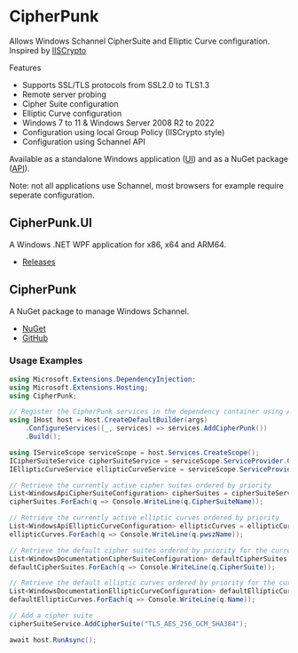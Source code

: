 # CipherPunk
Allows Windows Schannel CipherSuite and Elliptic Curve configuration.
Inspired by [IISCrypto](https://www.nartac.com/Products/IISCrypto/)

Features
* Supports SSL/TLS protocols from SSL2.0 to TLS1.3
* Remote server probing
* Cipher Suite configuration
* Elliptic Curve configuration
* Windows 7 to 11 & Windows Server 2008 R2 to 2022
* Configuration using local Group Policy (IISCrypto style)
* Configuration using Schannel API

Available as a standalone Windows application ([UI](#cipherpunkui)) and as a NuGet package ([API](#cipherpunk-1)).

Note: not all applications use Schannel, most browsers for example require seperate configuration.

## CipherPunk.UI
A Windows .NET WPF application for x86, x64 and ARM64.

* [Releases](https://github.com/Rans4ckeR/CipherPunk/releases)

## CipherPunk
A NuGet package to manage Windows Schannel.

* [NuGet](https://www.nuget.org/packages/CipherPunk)
* [GitHub](https://github.com/Rans4ckeR?tab=packages&repo_name=CipherPunk)

### Usage Examples

```C#
using Microsoft.Extensions.DependencyInjection;
using Microsoft.Extensions.Hosting;
using CipherPunk;

// Register the CipherPunk services in the dependency container using AddCipherPunk()
using IHost host = Host.CreateDefaultBuilder(args)
    .ConfigureServices((_, services) => services.AddCipherPunk())
    .Build();

using IServiceScope serviceScope = host.Services.CreateScope();
ICipherSuiteService cipherSuiteService = serviceScope.ServiceProvider.GetRequiredService<ICipherSuiteService>();
IEllipticCurveService ellipticCurveService = serviceScope.ServiceProvider.GetRequiredService<IEllipticCurveService>();

// Retrieve the currently active cipher suites ordered by priority
List<WindowsApiCipherSuiteConfiguration> cipherSuites = cipherSuiteService.GetOperatingSystemActiveCipherSuiteList();
cipherSuites.ForEach(q => Console.WriteLine(q.CipherSuiteName));

// Retrieve the currently active elliptic curves ordered by priority
List<WindowsApiEllipticCurveConfiguration> ellipticCurves = ellipticCurveService.GetOperatingSystemActiveEllipticCurveList();
ellipticCurves.ForEach(q => Console.WriteLine(q.pwszName));

// Retrieve the default cipher suites ordered by priority for the current OS
List<WindowsDocumentationCipherSuiteConfiguration> defaultCipherSuites = cipherSuiteService.GetOperatingSystemDocumentationDefaultCipherSuiteList();
defaultCipherSuites.ForEach(q => Console.WriteLine(q.CipherSuite));

// Retrieve the default elliptic curves ordered by priority for the current OS
List<WindowsDocumentationEllipticCurveConfiguration> defaultEllipticCurves = ellipticCurveService.GetOperatingSystemDefaultEllipticCurveList();
defaultEllipticCurves.ForEach(q => Console.WriteLine(q.Name));

// Add a cipher suite
cipherSuiteService.AddCipherSuite("TLS_AES_256_GCM_SHA384");

await host.RunAsync();
```
